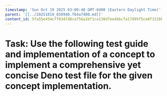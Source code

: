```yaml
---
timestamp: 'Sun Oct 19 2025 03:09:40 GMT-0400 (Eastern Daylight Time)'
parent: '[[../20251019_030940.f64a7480.md]]'
content_id: 5fa55e434cff8347d8ca756a1bf1ca138d7ee4bbcfa17d95f5ce8f321bbb28fc
---
```


# Task: Use the following test guide and implementation of a concept to implement a comprehensive yet concise Deno test file for the given concept implementation.
